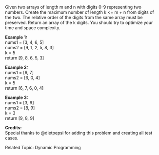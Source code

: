 Given two arrays of length m and n with digits 0-9 representing two numbers. Create the maximum number of length k <= m + n from digits of the two. The relative order of the digits from the same array must be preserved. Return an array of the k digits. You should try to optimize your time and space complexity.

**Example 1:**  
nums1 = [3, 4, 6, 5]  
nums2 = [9, 1, 2, 5, 8, 3]  
k = 5  
return [9, 8, 6, 5, 3]  

**Example 2:**  
nums1 = [6, 7]  
nums2 = [6, 0, 4]  
k = 5  
return [6, 7, 6, 0, 4]  

**Example 3:**  
nums1 = [3, 9]  
nums2 = [8, 9]  
k = 3  
return [9, 8, 9]  

**Credits:**  
Special thanks to @dietpepsi for adding this problem and creating all test cases.

Related Topic: Dynamic Programming

